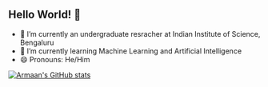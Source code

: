 ## Hello World! 👋

<!--
**Armxyz1/Armxyz1** is a ✨ _special_ ✨ repository because its `README.md` (this file) appears on your GitHub profile.

Here are some ideas to get you started: -->

- 🔭 I’m currently an undergraduate resracher at Indian Institute of Science, Bengaluru
- 🌱 I’m currently learning Machine Learning and Artificial Intelligence
- 😄 Pronouns: He/Him

[![Armaan's GitHub stats](https://github-readme-stats.vercel.app/api?username=Armxyz1&show_icons=true&theme=chartreuse-dark&rank_icon=github)](https://github.com/Armxyz1/github-readme-stats)
